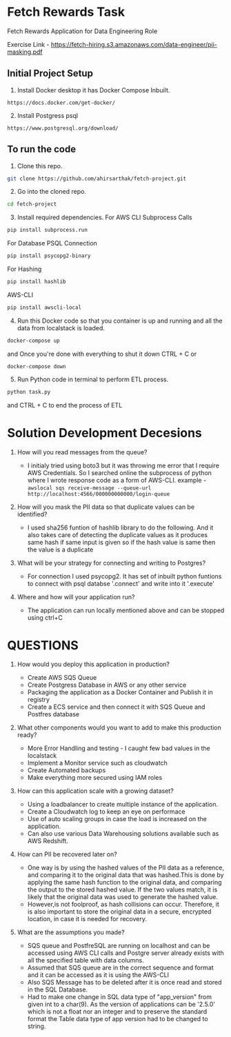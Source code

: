 # Fetch Rewards Task
 Fetch Rewards Application for Data Engineering Role

Exercise Link  -  https://fetch-hiring.s3.amazonaws.com/data-engineer/pii-masking.pdf

## Initial Project Setup

1. Install Docker desktop it has Docker Compose Inbuilt.
```
https://docs.docker.com/get-docker/
```
2.  Install Postgress psql
```
https://www.postgresql.org/download/
```


## To run the code
1. Clone this repo.
```bash
git clone https://github.com/ahirsarthak/fetch-project.git
```

2. Go into the cloned repo.
```bash
cd fetch-project
```

3. Install required dependencies.
For AWS CLI Subprocess Calls
```bash
pip install subprocess.run
```
For Database PSQL Connection
```bash
pip install psycopg2-binary
```
For Hashing
```bash
pip install hashlib
```
AWS-CLI
```bash
pip install awscli-local
```

4. Run this Docker code so that you container is up and running and all the data from localstack is loaded.
```bash
docker-compose up
```
and Once you're done with everything to shut it down CTRL + C or
```
docker-compose down 
```


5. Run Python code in terminal to perform ETL process.
```bash
python task.py
```
and CTRL + C to end the process of ETL

# Solution Development Decesions 
1. How will you read messages from the queue?
   - I initialy tried using boto3 but it was throwing me error that I require AWS Credentials.
  So I searched online the subprocess of python where I wrote response code as a form of AWS-CLI.
example - `awslocal sqs receive-message --queue-url http://localhost:4566/000000000000/login-queue`
  
2. How will you mask the PII data so that duplicate values can be identified?
   - I used sha256 funtion of hashlib library to do the following.
   And it also takes care of detecting the duplicate values as it produces same hash if same input is given so if the hash value is same then the value is a duplicate
   
3. What will be your strategy for connecting and writing to Postgres?
   - For connection I used psycopg2.
   It has set of inbuilt python funtions to connect with psql databse '.connect' and write into it '.execute'
   
6. Where and how will your application run? 
   - The application can run locally mentioned above and can be stopped using ctrl+C

# QUESTIONS

1. How would you deploy this application in production?
   - Create AWS SQS Queue
   - Create Postgress Database in AWS or any other service
   - Packaging the application as a Docker Container and Publish it in registry
   - Create a ECS service and then connect it with SQS Queue and Postfres database

2. What other components would you want to add to make this production ready?
   - More Error Handling and testing - I caught few bad values in the localstack
   - Implement a Monitor service such as cloudwatch
   - Create Automated backups
   - Make everything more secured using IAM roles

3. How can this application scale with a growing dataset?
   - Using a loadbalancer to create multiple instance of the application.
   - Create a Cloudwatch log to keep an eye on performace
   - Use of auto scaling groups in case the load is increased on the application.
   - Can also use various Data Warehousing solutions available such as AWS Redshift.

4. How can PII be recovered later on?
   - One way is by using the hashed values of the PII data as a reference, and comparing it to the original data that was hashed.This is done by applying the same hash function to the original data, and comparing the output to the stored hashed value. If the two values match, it is likely that the original data was used to generate the hashed value.
   -  However,is not foolproof, as hash collisions can occur. Therefore, it is also important to store the original data in a secure, encrypted location, in case it is needed for recovery.

5. What are the assumptions you made?
   - SQS queue and PostfreSQL are running on localhost and can be accessed using AWS CLI calls and Postgre server already exists with all the specified table with data columns.
   - Assumed that SQS queue are in the correct sequence and format and it can be accessed as it is using the AWS-CLI
   - Also SQS Message has to be deleted after it is once read and stored in the SQL Database.
   - Had to make one change in SQL data type of "app_version" from given int to a char(9). As the version of applications can be '2.5.0' which is not a float nor an integer and to preserve the standard format the Table data type of app version had to be changed to string.
  
  
 
